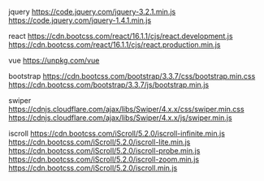 jquery			https://code.jquery.com/jquery-3.2.1.min.js
				https://code.jquery.com/jquery-1.4.1.min.js

react			https://cdn.bootcss.com/react/16.1.1/cjs/react.development.js 
				https://cdn.bootcss.com/react/16.1.1/cjs/react.production.min.js

vue				https://unpkg.com/vue

bootstrap		https://cdn.bootcss.com/bootstrap/3.3.7/css/bootstrap.min.css
				https://cdn.bootcss.com/bootstrap/3.3.7/js/bootstrap.min.js

swiper			https://cdnjs.cloudflare.com/ajax/libs/Swiper/4.x.x/css/swiper.min.css
				https://cdnjs.cloudflare.com/ajax/libs/Swiper/4.x.x/js/swiper.min.js

iscroll			https://cdn.bootcss.com/iScroll/5.2.0/iscroll-infinite.min.js
				https://cdn.bootcss.com/iScroll/5.2.0/iscroll-lite.min.js
				https://cdn.bootcss.com/iScroll/5.2.0/iscroll-probe.min.js
				https://cdn.bootcss.com/iScroll/5.2.0/iscroll-zoom.min.js
				https://cdn.bootcss.com/iScroll/5.2.0/iscroll.min.js